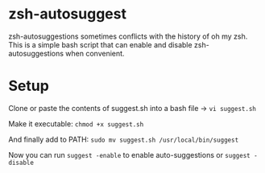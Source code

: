 # zsh-autosuggest
zsh-autosuggestions sometimes conflicts with the history of oh my zsh. This is a simple bash script that can enable and disable zsh-autosuggestions when convenient.

# Setup
Clone or paste the contents of suggest.sh into a bash file -> `vi suggest.sh`

Make it executable:
`chmod +x suggest.sh`

And finally add to PATH:
`sudo mv suggest.sh /usr/local/bin/suggest`

Now you can run `suggest -enable` to enable auto-suggestions or `suggest -disable`
